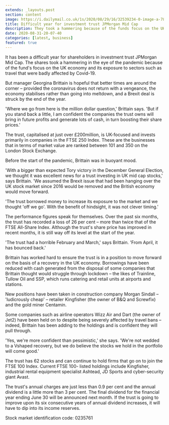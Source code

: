 ```yaml
---
extends: _layouts.post
section: content
image: https://i.dailymail.co.uk/1s/2020/08/29/16/32539234-0-image-a-78_1598714088028.jpg 
title: Difficult year for investment trust JPMorgan Mid Cap 
description: They took a hammering because of the funds focus on the UK economy and its exposure to sectors such as travel that were badly affected by Covid-19. But manager Georgina Brittain is looking forward. 
date: 2020-08-31-20-07-40 
categories: [latest, business] 
featured: true 
--- 
```

It has been a difficult year for shareholders in investment trust JPMorgan Mid Cap. The shares took a hammering in the eye of the pandemic because of the fund's focus on the UK economy and its exposure to sectors such as travel that were badly affected by Covid-19. 

But manager Georgina Brittain is hopeful that better times are around the corner – provided the coronavirus does not return with a vengeance, the economy stabilises rather than going into meltdown, and a Brexit deal is struck by the end of the year. 

'Where we go from here is the million dollar question,' Brittain says. 'But if you stand back a little, I am confident the companies the trust owns will bring in future profits and generate lots of cash, in turn boosting their share prices.' 



The trust, capitalised at just over £200million, is UK-focused and invests primarily in companies in the FTSE 250 Index. These are the businesses that in terms of market value are ranked between 101 and 350 on the London Stock Exchange. 

Before the start of the pandemic, Brittain was in buoyant mood.

'With a bigger than expected Tory victory in the December General Election, we thought it was excellent news for a trust investing in UK mid cap stocks,' says Brittain. 'We assumed the Brexit issue that had been hanging over the UK stock market since 2016 would be removed and the British economy would move forward. 

'The trust borrowed money to increase its exposure to the market and we thought 'off we go'. With the benefit of hindsight, it was not clever timing.' 

The performance figures speak for themselves. Over the past six months, the trust has recorded a loss of 26 per cent – more than twice that of the FTSE All-Share Index. Although the trust's share price has improved in recent months, it is still way off its level at the start of the year. 

'The trust had a horrible February and March,' says Brittain. 'From April, it has bounced back.' 

Brittain has worked hard to ensure the trust is in a position to move forward on the basis of a recovery in the UK economy. Borrowings have been reduced with cash generated from the disposal of some companies that Brittain thought would struggle through lockdown – the likes of Trainline, Tullow Oil and SSP, which runs catering and retail units at airports and stations. 

New positions have been taken in construction company Morgan Sindall – 'ludicrously cheap' – retailer Kingfisher (the owner of B&Q and Screwfix) and the gold miner Centamin. 



Some companies such as airline operators Wizz Air and Dart (the owner of Jet2) have been held on to despite being severely affected by travel bans – indeed, Brittain has been adding to the holdings and is confident they will pull through. 

'Yes, we're more confident than pessimistic,' she says. 'We're not wedded to a Vshaped recovery, but we do believe the stocks we hold in the portfolio will come good.' 

The trust has 62 stocks and can continue to hold firms that go on to join the FTSE 100 Index. Current FTSE 100- listed holdings include Kingfisher, industrial rental equipment specialist Ashtead, JD Sports and cyber-security giant Avast. 

The trust's annual charges are just less than 0.9 per cent and the annual dividend is a little more than 3 per cent. The final dividend for the financial year ending June 30 will be announced next month. If the trust is going to improve upon its six consecutive years of annual dividend increases, it will have to dip into its income reserves. 

Stock market identification code: 0235761  

